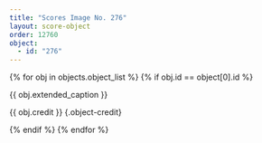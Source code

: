```yaml
---
title: "Scores Image No. 276"
layout: score-object
order: 12760
object:
  - id: "276"
---
```


{% for obj in objects.object_list %}
{% if obj.id == object[0].id %}

{{ obj.extended_caption }}

{{ obj.credit }} {.object-credit}

{% endif %}
{% endfor %}

